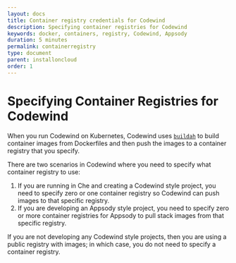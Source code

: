 ```yaml
---
layout: docs
title: Container registry credentials for Codewind
description: Specifying container registries for Codewind
keywords: docker, containers, registry, Codewind, Appsody
duration: 5 minutes
permalink: containerregistry
type: document
parent: installoncloud
order: 1
---
```

# Specifying Container Registries for Codewind 

When you run Codewind on Kubernetes, Codewind uses [`buildah`](https://github.com/containers/buildah) to build container images from Dockerfiles and then push the images to a container registry that you specify.

There are two scenarios in Codewind where you need to specify what container registry to use:

1. If you are running in Che and creating a Codewind style project, you need to specify zero or one container registry so Codewind can push images to that specific registry. 
2. If you are developing an Appsody style project, you need to specify zero or more container registries for Appsody to pull stack images from that specific registry. 

If you are not developing any Codewind style projects, then you are using a public registry with images; in which case, you do not need to specify a container registry. 
